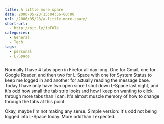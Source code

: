 ```yaml
---
title: A little more spare
date: 2006-05-23T15:04:56+00:00
url: /2006/05/23/a-little-more-spare/
short-url:
  - http://bit.ly/ibF0Te
categories:
  - General
  - Tech
tags:
  - personal
  - L-Space
---
```

Normally I have 4 tabs open in Firefox all day long. One for Gmail, one for Google Reader, and then two for L-Space with one for System Status to keep me logged in and another for actually reading the message base. Today I have only have two open since I shut down L-Space last night, and it's odd how small the tab strip looks and how I keep on wanting to click through more tabs than I can. It's almost muscle memory of how to change through the tabs at this point.

Okay, maybe I'm not making any sense. Simple version: It's odd not being logged into L-Space today. More odd than I expected.